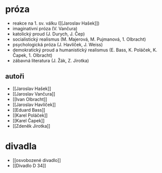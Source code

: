 # próza
- reakce na 1. sv. válku ([[Jaroslav Hašek]])
- imaginativní próza (V. Vančura)
- katolický proud (J. Durych, J. Čep)
- socialistický realismus (M. Majerová, M. Pujmanová, 1. Olbracht)
- psychologická próza (J. Havlíček, J. Weiss)
- demokratický proud a humanistický realismus (E. Bass, K. Poláček, K. Čapek, 1. Olbracht)
- zábavná literatura (J. Žák, Z. Jirotka)
## autoři
- [[Jaroslav Hašek]]
- [[Jaroslav Vančura]]
- [[Ivan Olbracht]]
- [[Jaroslav Havlíček]]
- [[Eduard Bass]]
- [[Karel Poláček]]
- [[Karel Čapek]]
- [[Zdeněk Jirotka]]

# divadla
- [[osvobozené divadlo]]
- [[Divadlo D 34]]